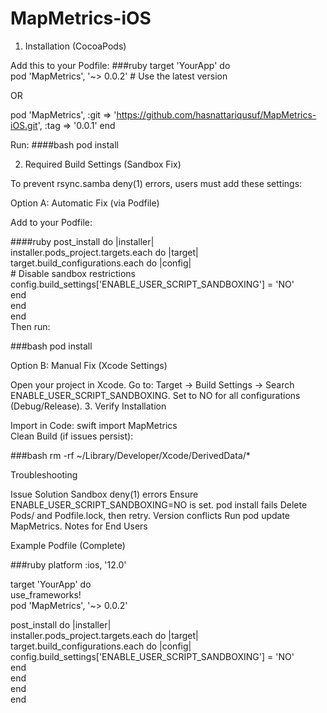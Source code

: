 # MapMetrics-iOS
1. Installation (CocoaPods)

Add this to your Podfile:
###ruby
target 'YourApp' do  
  pod 'MapMetrics', '~> 0.0.2'  # Use the latest version  
  
  OR

  pod 'MapMetrics', :git => 'https://github.com/hasnattariqusuf/MapMetrics-iOS.git', :tag => '0.0.1'
end


Run:
####bash
pod install  


2. Required Build Settings (Sandbox Fix)

To prevent rsync.samba deny(1) errors, users must add these settings:

Option A: Automatic Fix (via Podfile)

Add to your Podfile:

####ruby
post_install do |installer|  
  installer.pods_project.targets.each do |target|  
    target.build_configurations.each do |config|  
      # Disable sandbox restrictions  
      config.build_settings['ENABLE_USER_SCRIPT_SANDBOXING'] = 'NO'  
    end  
  end  
end  
Then run:

###bash
pod install  


Option B: Manual Fix (Xcode Settings)

Open your project in Xcode.
Go to:
Target → Build Settings → Search ENABLE_USER_SCRIPT_SANDBOXING.
Set to NO for all configurations (Debug/Release).
3. Verify Installation

Import in Code:
swift
import MapMetrics  
Clean Build (if issues persist):

###bash
rm -rf ~/Library/Developer/Xcode/DerivedData/*  

Troubleshooting

Issue	Solution
Sandbox deny(1) errors	Ensure ENABLE_USER_SCRIPT_SANDBOXING=NO is set.
pod install fails	Delete Pods/ and Podfile.lock, then retry.
Version conflicts	Run pod update MapMetrics.
Notes for End Users

Example Podfile (Complete)

###ruby
platform :ios, '12.0'  

target 'YourApp' do  
  use_frameworks!  
  pod 'MapMetrics', '~> 0.0.2'  

  post_install do |installer|  
    installer.pods_project.targets.each do |target|  
      target.build_configurations.each do |config|  
        config.build_settings['ENABLE_USER_SCRIPT_SANDBOXING'] = 'NO'  
      end  
    end  
  end  
end  
